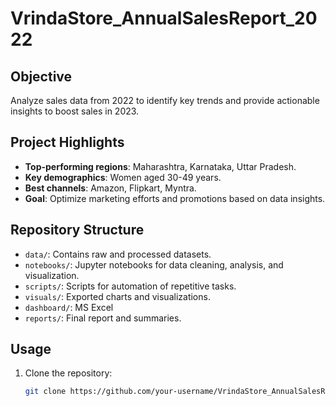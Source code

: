 # VrindaStore_AnnualSalesReport_2022


## Objective
Analyze sales data from 2022 to identify key trends and provide actionable insights to boost sales in 2023.

## Project Highlights
- **Top-performing regions**: Maharashtra, Karnataka, Uttar Pradesh.
- **Key demographics**: Women aged 30-49 years.
- **Best channels**: Amazon, Flipkart, Myntra.
- **Goal**: Optimize marketing efforts and promotions based on data insights.

## Repository Structure
- `data/`: Contains raw and processed datasets.
- `notebooks/`: Jupyter notebooks for data cleaning, analysis, and visualization.
- `scripts/`: Scripts for automation of repetitive tasks.
- `visuals/`: Exported charts and visualizations.
- `dashboard/`: MS Excel
- `reports/`: Final report and summaries.

## Usage
1. Clone the repository:
   ```bash
   git clone https://github.com/your-username/VrindaStore_AnnualSalesReport_2022.git
